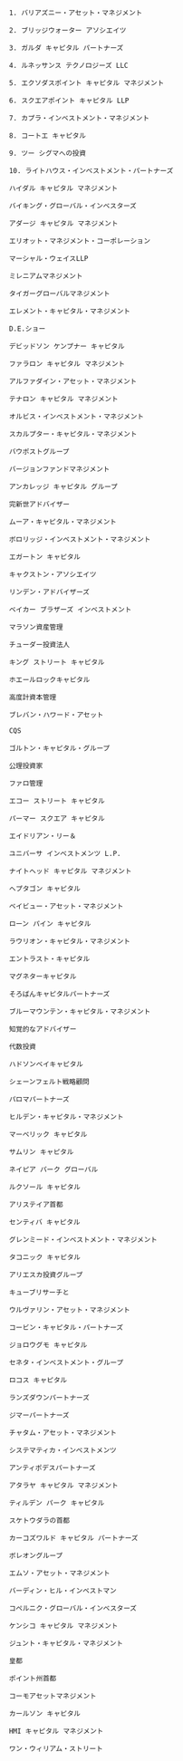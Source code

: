      1. バリアズニー・アセット・マネジメント　
     
     2. ブリッジウォーター アソシエイツ 

     3. ガルダ キャピタル パートナーズ

     4. ルネッサンス テクノロジーズ LLC

     5. エクソダスポイント キャピタル マネジメント

     6. スクエアポイント キャピタル LLP

     7. カプラ・インベストメント・マネジメント

     8. コートエ キャピタル

     9. ツー シグマへの投資

     10. ライトハウス・インベストメント・パートナーズ

     ハイダル キャピタル マネジメント

     バイキング・グローバル・インベスターズ

     アダージ キャピタル マネジメント

     エリオット・マネジメント・コーポレーション

     マーシャル・ウェイスLLP

     ミレニアムマネジメント

     タイガーグローバルマネジメント

     エレメント・キャピタル・マネジメント

     D.E.ショー

     デビッドソン ケンプナー キャピタル

     ファラロン キャピタル マネジメント

     アルファダイン・アセット・マネジメント

     テナロン キャピタル マネジメント

     オルビス・インベストメント・マネジメント

     スカルプター・キャピタル・マネジメント

     バウポストグループ

     バージョンファンドマネジメント

     アンカレッジ キャピタル グループ

     完新世アドバイザー

     ムーア・キャピタル・マネジメント

     ボロリッジ・インベストメント・マネジメント

     エガートン キャピタル

     キャクストン・アソシエイツ

     リンデン・アドバイザーズ

     ベイカー ブラザーズ インベストメント

     マラソン資産管理

     チューダー投資法人

     キング ストリート キャピタル

     ホエールロックキャピタル

     高度計資本管理

     ブレバン・ハワード・アセット

     CQS

     ゴルトン・キャピタル・グループ

     公理投資家

     ファロ管理

     エコー ストリート キャピタル

     パーマー スクエア キャピタル

     エイドリアン・リー＆

     ユニバーサ インベストメンツ L.P.

     ナイトヘッド キャピタル マネジメント

     ヘプタゴン キャピタル

     ベイビュー・アセット・マネジメント

     ローン パイン キャピタル

     ラウリオン・キャピタル・マネジメント

     エントラスト・キャピタル

     マグネターキャピタル

     そろばんキャピタルパートナーズ

     ブルーマウンテン・キャピタル・マネジメント

     知覚的なアドバイザー

     代数投資

     ハドソンベイキャピタル

     シェーンフェルト戦略顧問

     パロマパートナーズ

     ヒルデン・キャピタル・マネジメント

     マーベリック キャピタル

     サムリン キャピタル

     ネイピア パーク グローバル

     ルクソール キャピタル

     アリステイア首都

     センティバ キャピタル

     グレンミード・インベストメント・マネジメント

     タコニック キャピタル

     アリエスカ投資グループ

     キューブリサーチと

     ウルヴァリン・アセット・マネジメント

     コービン・キャピタル・パートナーズ

     ジョロウグモ キャピタル

     セネタ・インベストメント・グループ

     ロコス キャピタル

     ランズダウンパートナーズ

     ジマーパートナーズ

     チャタム・アセット・マネジメント

     システマティカ・インベストメンツ

     アンティポデスパートナーズ

     アタラヤ キャピタル マネジメント

     ティルデン パーク キャピタル

     スケトウダラの首都

     カーコズワルド キャピタル パートナーズ

     ボレオングループ

     エムソ・アセット・マネジメント

     バーディン・ヒル・インベストマン

     コペルニク・グローバル・インベスターズ

     ケンシコ キャピタル マネジメント

     ジュント・キャピタル・マネジメント

     皇都

     ポイント州首都

     コーモアセットマネジメント

     カールソン キャピタル

     HMI キャピタル マネジメント

     ワン・ウィリアム・ストリート
